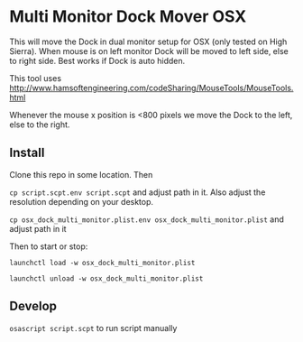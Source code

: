 Multi Monitor Dock Mover OSX
========

This will move the Dock in dual monitor setup for OSX (only tested on High Sierra). When mouse is on left monitor
Dock will be moved to left side, else to right side. Best works if Dock is auto hidden.

This tool uses http://www.hamsoftengineering.com/codeSharing/MouseTools/MouseTools.html

Whenever the mouse x position is <800 pixels we move the Dock to the left, else to the right.

Install
-------
Clone this repo in some location. Then

`cp script.scpt.env script.scpt` and adjust path in it.
Also adjust the resolution depending on your desktop.

`cp osx_dock_multi_monitor.plist.env osx_dock_multi_monitor.plist` and adjust path in it

Then to start or stop:

`launchctl load -w osx_dock_multi_monitor.plist`

`launchctl unload -w osx_dock_multi_monitor.plist`

Develop
-------
`osascript script.scpt` to run script manually
